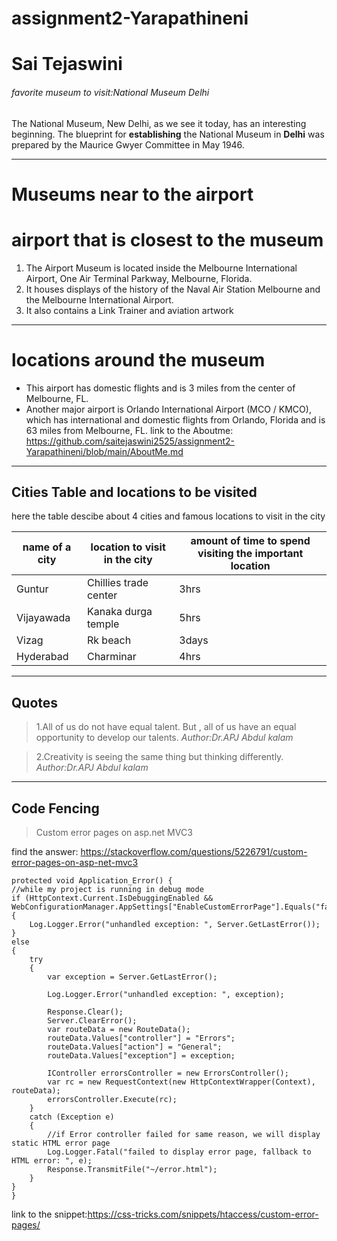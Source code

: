 # assignment2-Yarapathineni
# Sai Tejaswini
###### favorite museum to visit:National Museum Delhi
The National Museum, New Delhi, as we see it today, has an interesting beginning. The blueprint for **establishing** the National Museum in **Delhi** was prepared by the Maurice Gwyer Committee in May 1946.

---
# Museums near to the airport
# airport that is closest to the museum
1. The Airport Museum is located inside the Melbourne International Airport, One Air Terminal Parkway, Melbourne, Florida. 
2. It houses displays of the history of the Naval Air Station Melbourne and the Melbourne International Airport. 
3. It also contains a Link Trainer and aviation artwork
---
# locations around the museum 
* This airport has domestic flights and is 3 miles from the center of Melbourne, FL.
* Another major airport is Orlando International Airport (MCO / KMCO), which has international and domestic flights from Orlando, Florida and is 63 miles from Melbourne, FL.
link to the Aboutme: https://github.com/saitejaswini2525/assignment2-Yarapathineni/blob/main/AboutMe.md

--- 
## Cities Table and locations to be visited


 here the table descibe about 4 cities and famous locations to visit in the city

|name of a city|location to visit in the city|amount of time to spend visiting the important location|
|--------------|-----------------------------|-------------------------------------------------------|
|Guntur|Chillies trade center|3hrs|
|Vijayawada|Kanaka durga temple|5hrs|
|Vizag|Rk beach|3days|
|Hyderabad|Charminar|4hrs|

----
## Quotes

>1.All of us do not have equal talent. But , all of us have an equal opportunity to develop our talents.
*Author:Dr.APJ Abdul kalam*

>2.Creativity is seeing the same thing but thinking differently.
*Author:Dr.APJ Abdul kalam*

----

## Code Fencing

> Custom error pages on asp.net MVC3

find the answer: <https://stackoverflow.com/questions/5226791/custom-error-pages-on-asp-net-mvc3>

```
protected void Application_Error() {
//while my project is running in debug mode
if (HttpContext.Current.IsDebuggingEnabled && WebConfigurationManager.AppSettings["EnableCustomErrorPage"].Equals("false"))
{
    Log.Logger.Error("unhandled exception: ", Server.GetLastError());
}
else
{
    try
    {
        var exception = Server.GetLastError();

        Log.Logger.Error("unhandled exception: ", exception);

        Response.Clear();
        Server.ClearError();
        var routeData = new RouteData();
        routeData.Values["controller"] = "Errors";
        routeData.Values["action"] = "General";
        routeData.Values["exception"] = exception;

        IController errorsController = new ErrorsController();
        var rc = new RequestContext(new HttpContextWrapper(Context), routeData);
        errorsController.Execute(rc);
    }
    catch (Exception e)
    {
        //if Error controller failed for same reason, we will display static HTML error page
        Log.Logger.Fatal("failed to display error page, fallback to HTML error: ", e);
        Response.TransmitFile("~/error.html");
    }
}
}
```

link to the snippet:<https://css-tricks.com/snippets/htaccess/custom-error-pages/>

